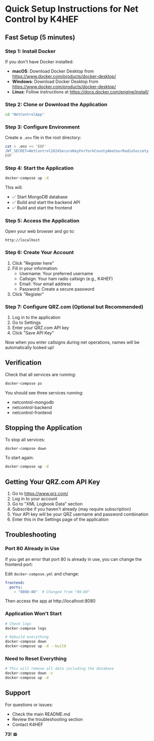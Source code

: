 # Quick Setup Instructions for Net Control by K4HEF

## Fast Setup (5 minutes)

### Step 1: Install Docker
If you don't have Docker installed:
- **macOS**: Download Docker Desktop from https://www.docker.com/products/docker-desktop/
- **Windows**: Download Docker Desktop from https://www.docker.com/products/docker-desktop/
- **Linux**: Follow instructions at https://docs.docker.com/engine/install/

### Step 2: Clone or Download the Application
```bash
cd "NetControlApp"
```

### Step 3: Configure Environment
Create a `.env` file in the root directory:
```bash
cat > .env << 'EOF'
JWT_SECRET=NetControl2024SecureKeyForYorkCountyAmateurRadioSociety
EOF
```

### Step 4: Start the Application
```bash
docker-compose up -d
```

This will:
- ✅ Start MongoDB database
- ✅ Build and start the backend API
- ✅ Build and start the frontend

### Step 5: Access the Application
Open your web browser and go to:
```
http://localhost
```

### Step 6: Create Your Account
1. Click "Register here"
2. Fill in your information:
   - Username: Your preferred username
   - Callsign: Your ham radio callsign (e.g., K4HEF)
   - Email: Your email address
   - Password: Create a secure password
3. Click "Register"

### Step 7: Configure QRZ.com (Optional but Recommended)
1. Log in to the application
2. Go to Settings
3. Enter your QRZ.com API key
4. Click "Save API Key"

Now when you enter callsigns during net operations, names will be automatically looked up!

## Verification

Check that all services are running:
```bash
docker-compose ps
```

You should see three services running:
- netcontrol-mongodb
- netcontrol-backend
- netcontrol-frontend

## Stopping the Application

To stop all services:
```bash
docker-compose down
```

To start again:
```bash
docker-compose up -d
```

## Getting Your QRZ.com API Key

1. Go to https://www.qrz.com/
2. Log in to your account
3. Go to "XML Logbook Data" section
4. Subscribe if you haven't already (may require subscription)
5. Your API key will be your QRZ username and password combination
6. Enter this in the Settings page of the application

## Troubleshooting

### Port 80 Already in Use
If you get an error that port 80 is already in use, you can change the frontend port:

Edit `docker-compose.yml` and change:
```yaml
frontend:
  ports:
    - "8080:80"  # Changed from "80:80"
```

Then access the app at http://localhost:8080

### Application Won't Start
```bash
# Check logs
docker-compose logs

# Rebuild everything
docker-compose down
docker-compose up -d --build
```

### Need to Reset Everything
```bash
# This will remove all data including the database
docker-compose down -v
docker-compose up -d
```

## Support

For questions or issues:
- Check the main README.md
- Review the troubleshooting section
- Contact K4HEF

**73!** 📻

